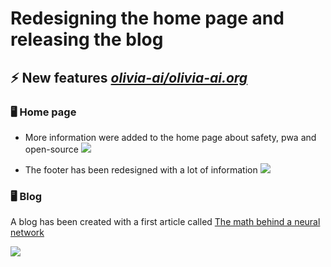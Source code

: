 # Redesigning the home page and releasing the blog
## ⚡ New features [*olivia-ai/olivia-ai.org*](https://github.com/olivia-ai/olivia-ai.org)
### 🖥 Home page
- More information were added to the home page about safety, pwa and open-source ![](https://i.imgur.com/IWL1hEe.png)

- The footer has been redesigned with a lot of information ![](https://i.imgur.com/OGr4UyN.png)

### 🖥 Blog
A blog has been created with a first article called [The math behind a neural network](https://olivia-ai.org/blog/the-math-behind-a-neural-network)

![](https://i.imgur.com/K2Ibv81.png)

